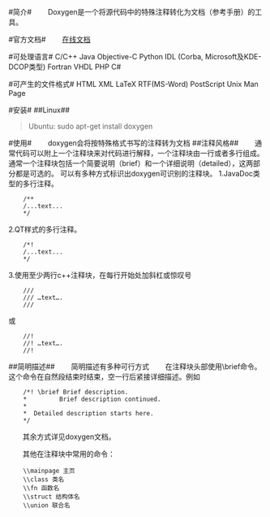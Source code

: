 #简介#
　　Doxygen是一个将源代码中的特殊注释转化为文档（参考手册）的工具。

#官方文档#
　　[在线文档](http://www.doxygen.nl/manual/index.html)

#可处理语言#
C/C++
Java
Objective-C
Python
IDL (Corba, Microsoft及KDE-DCOP类型)
Fortran
VHDL
PHP
C#

#可产生的文件格式#
HTML
XML
LaTeX
RTF(MS-Word)
PostScript
Unix Man Page

#安装#
##Linux##
>Ubuntu: sudo apt-get install doxygen

#使用#
　　doxygen会将按特殊格式书写的注释转为文档
##注释风格##
　　通常代码可以附上一个注释块来对代码进行解释，一个注释块由一行或者多行组成。通常一个注释块包括一个简要说明（brief）和一个详细说明（detailed），这两部分都是可选的。 可以有多种方式标识出doxygen可识别的注释块。
1.JavaDoc类型的多行注释。

        /**
        /...text...
        */
        
2.QT样式的多行注释。

        /*!
        /...text...
        */
        
3.使用至少两行c++注释块，在每行开始处加斜杠或惊叹号

        ///
        /// …text….
        ///
        
或

        //!
        //! …text….
        //!

##简明描述##
　　简明描述有多种可行方式
　　在注释块头部使用\brief命令。这个命令在自然段结束时结束，空一行后紧接详细描述。例如
        
        /*! \brief Brief description.
        *         Brief description continued.
        *
        *  Detailed description starts here.
        */
           
　　其余方式详见doxygen文档。

　　其他在注释块中常用的命令：
        
        \\mainpage 主页
        \\class 类名
        \\fn 函数名
        \\struct 结构体名
        \\union 联合名
        
